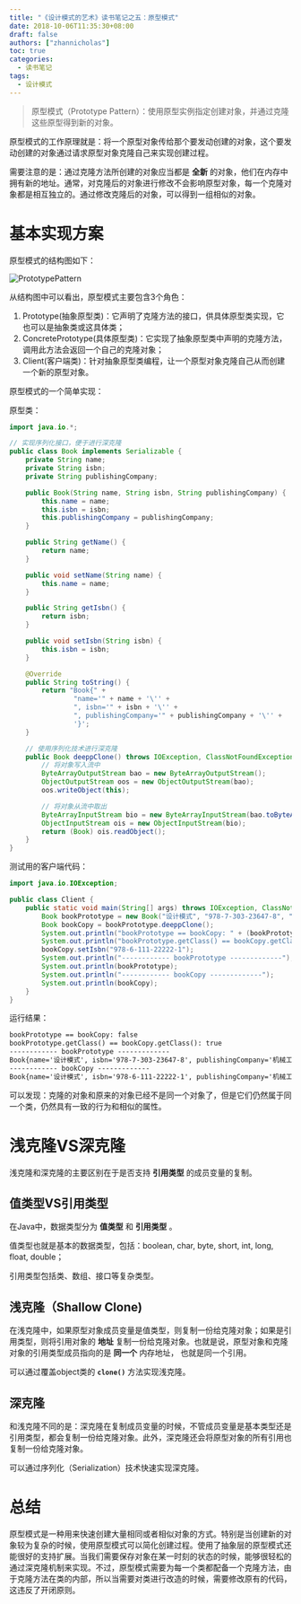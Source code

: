 ```yaml
---
title: "《设计模式的艺术》读书笔记之五：原型模式"
date: 2018-10-06T11:35:30+08:00
draft: false
authors: ["zhannicholas"]
toc: true
categories:
  - 读书笔记
tags:
  - 设计模式
---
```

> 原型模式（Prototype Pattern）：使用原型实例指定创建对象，并通过克隆这些原型得到新的对象。

原型模式的工作原理就是：将一个原型对象传给那个要发动创建的对象，这个要发动创建的对象通过请求原型对象克隆自己来实现创建过程。

需要注意的是：通过克隆方法所创建的对象应当都是 **全新** 的对象，他们在内存中拥有新的地址。通常，对克隆后的对象进行修改不会影响原型对象，每一个克隆对象都是相互独立的。通过修改克隆后的对象，可以得到一组相似的对象。

# 基本实现方案

原型模式的结构图如下：

![PrototypePattern](/images/design-patterns/PrototypePattern.jpg "原型模式结构图")

从结构图中可以看出，原型模式主要包含3个角色：

1. Prototype(抽象原型类)：它声明了克隆方法的接口，供具体原型类实现，它也可以是抽象类或这具体类；
2. ConcretePrototype(具体原型类)：它实现了抽象原型类中声明的克隆方法，调用此方法会返回一个自己的克隆对象；
3. Client(客户端类)：针对抽象原型类编程，让一个原型对象克隆自己从而创建一个新的原型对象。

原型模式的一个简单实现：

原型类：
```Java
import java.io.*;

// 实现序列化接口，便于进行深克隆
public class Book implements Serializable {
    private String name;
    private String isbn;
    private String publishingCompany;

    public Book(String name, String isbn, String publishingCompany) {
        this.name = name;
        this.isbn = isbn;
        this.publishingCompany = publishingCompany;
    }

    public String getName() {
        return name;
    }

    public void setName(String name) {
        this.name = name;
    }

    public String getIsbn() {
        return isbn;
    }

    public void setIsbn(String isbn) {
        this.isbn = isbn;
    }

    @Override
    public String toString() {
        return "Book{" +
                "name='" + name + '\'' +
                ", isbn='" + isbn + '\'' +
                ", publishingCompany='" + publishingCompany + '\'' +
                '}';
    }

    // 使用序列化技术进行深克隆
    public Book deeppClone() throws IOException, ClassNotFoundException{
        // 将对象写入流中
        ByteArrayOutputStream bao = new ByteArrayOutputStream();
        ObjectOutputStream oos = new ObjectOutputStream(bao);
        oos.writeObject(this);

        // 将对象从流中取出
        ByteArrayInputStream bio = new ByteArrayInputStream(bao.toByteArray());
        ObjectInputStream ois = new ObjectInputStream(bio);
        return (Book) ois.readObject();
    }
}
```

测试用的客户端代码：

```Java
import java.io.IOException;

public class Client {
    public static void main(String[] args) throws IOException, ClassNotFoundException {
        Book bookPrototype = new Book("设计模式", "978-7-303-23647-8", "机械工业出版社");
        Book bookCopy = bookPrototype.deeppClone();
        System.out.println("bookPrototype == bookCopy: " + (bookPrototype == bookCopy));
        System.out.println("bookPrototype.getClass() == bookCopy.getClass(): " + (bookPrototype.getClass() == bookCopy.getClass()));
        bookCopy.setIsbn("978-6-111-22222-1");
        System.out.println("------------ bookPrototype -------------");
        System.out.println(bookPrototype);
        System.out.println("------------ bookCopy -------------");
        System.out.println(bookCopy);
    }
}
```

运行结果：

```txt
bookPrototype == bookCopy: false
bookPrototype.getClass() == bookCopy.getClass(): true
------------ bookPrototype -------------
Book{name='设计模式', isbn='978-7-303-23647-8', publishingCompany='机械工业出版社'}
------------ bookCopy -------------
Book{name='设计模式', isbn='978-6-111-22222-1', publishingCompany='机械工业出版社'}
```


可以发现：克隆的对象和原来的对象已经不是同一个对象了，但是它们仍然属于同一个类，仍然具有一致的行为和相似的属性。

# 浅克隆VS深克隆

浅克隆和深克隆的主要区别在于是否支持 **引用类型** 的成员变量的复制。

## 值类型VS引用类型

在Java中，数据类型分为 **值类型** 和 **引用类型** 。

值类型也就是基本的数据类型，包括：boolean, char, byte, short, int, long, float, double；

引用类型包括类、数组、接口等复杂类型。

## 浅克隆（Shallow Clone)

在浅克隆中，如果原型对象成员变量是值类型，则复制一份给克隆对象；如果是引用类型，则将引用对象的 **地址** 复制一份给克隆对象。也就是说，原型对象和克隆对象的引用类型成员指向的是 **同一个** 内存地址， 也就是同一个引用。

可以通过覆盖object类的 **`clone()`** 方法实现浅克隆。

## 深克隆

和浅克隆不同的是：深克隆在复制成员变量的时候，不管成员变量是基本类型还是引用类型，都会复制一份给克隆对象。此外，深克隆还会将原型对象的所有引用也复制一份给克隆对象。

可以通过序列化（Serialization）技术快速实现深克隆。

# 总结

原型模式是一种用来快速创建大量相同或者相似对象的方式。特别是当创建新的对象较为复杂的时候，使用原型模式可以简化创建过程。使用了抽象层的原型模式还能很好的支持扩展。当我们需要保存对象在某一时刻的状态的时候，能够很轻松的通过深克隆机制来实现。不过，原型模式需要为每一个类都配备一个克隆方法，由于克隆方法在类的内部，所以当需要对类进行改造的时候，需要修改原有的代码，这违反了开闭原则。


